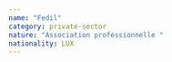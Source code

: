 ```yaml
---
name: "Fedil"
category: private-sector
nature: "Association professionnelle "
nationality: LUX
---
```

    